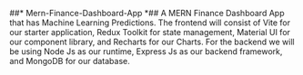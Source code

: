 ##* Mern-Finance-Dashboard-App *##
A MERN Finance Dashboard App that has Machine Learning Predictions. 
The frontend will consist of Vite for our starter application, Redux Toolkit for state management, Material UI for our component library, and Recharts for our Charts.
For the backend we will be using Node Js as our runtime, Express Js as our backend framework, and MongoDB for our database.
